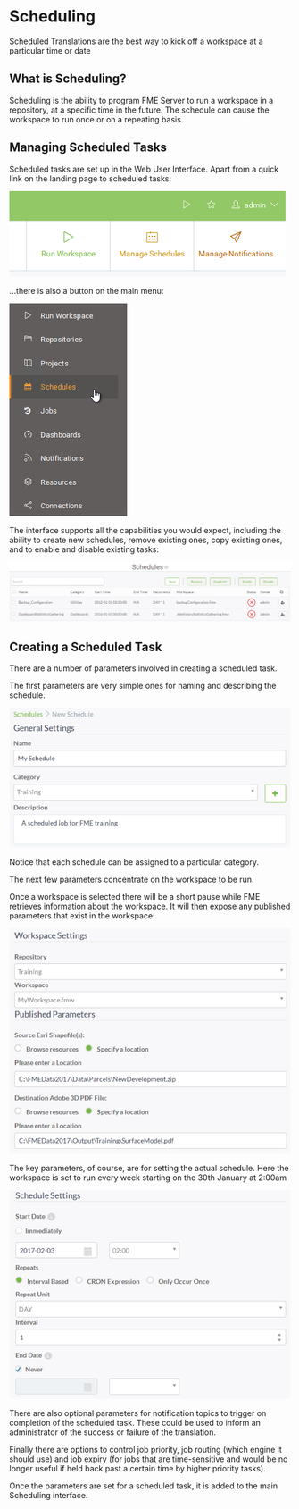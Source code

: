 # Scheduling

Scheduled Translations are the best way to kick off a workspace at a particular time or date

## What is Scheduling? ##

Scheduling is the ability to program FME Server to run a workspace in a repository, at a specific time in the future. The schedule can cause the workspace to run once or on a repeating basis.

## Managing Scheduled Tasks ##

Scheduled tasks are set up in the Web User Interface. Apart from a quick link on the landing page to scheduled tasks:

![](./Images/Img1.035.ManageSchedulesButton.png)

...there is also a button on the main menu:

![](./Images/Img1.036.SchedulingMenu.png)

The interface supports all the capabilities you would expect, including the ability to create new schedules, remove existing ones, copy existing ones, and to enable and disable existing tasks:

![](./Images/Img1.037.SchedulingInterface.png)

## Creating a Scheduled Task ##

There are a number of parameters involved in creating a scheduled task.

The first parameters are very simple ones for naming and describing the schedule.

![](./Images/Img1.038.SchedulingNewGeneral.png)

Notice that each schedule can be assigned to a particular category.

The next few parameters concentrate on the workspace to be run.

Once a workspace is selected there will be a short pause while FME retrieves information about the workspace. It will then expose any published parameters that exist in the workspace:

![](./Images/Img1.039.SchedulingNewWorkspace.png)

The key parameters, of course, are for setting the actual schedule. Here the workspace is set to run every week starting on the 30th January at 2:00am

![](./Images/Img1.040.SchedulingNewSchedule.png)

There are also optional parameters for notification topics to trigger on completion of the scheduled task. These could be used to inform an administrator of the success or failure of the translation.

Finally there are options to control job priority, job routing (which engine it should use) and job expiry (for jobs that are time-sensitive and would be no longer useful if held back past a certain time by higher priority tasks).

Once the parameters are set for a scheduled task, it is added to the main Scheduling interface.